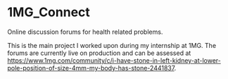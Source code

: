 # 1MG_Connect
Online discussion forums for health related problems.

This is the main project I worked upon during my internship at 1MG. The forums are currently live on production and can be assessed at https://www.1mg.com/community/c/i-have-stone-in-left-kidney-at-lower-pole-position-of-size-4mm-my-body-has-stone-2441837.
